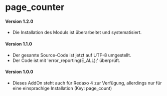 # page_counter
<h4>Version 1.2.0</h4>
<ul>
    <li>Die Installation des Moduls ist überarbeitet und systematisiert.</li>
</ul>
<h4>Version 1.1.0</h4>
<ul>
    <li>Der gesamte Source-Code ist jetzt auf UTF-8 umgestellt.</li>
    <li>Der Code ist mit 'error_reporting(E_ALL);' überprüft.</li>
</ul>
<h4>Version 1.0.0</h4>
<ul>
    <li>Dieses AddOn steht auch für Redaxo 4 zur Verfügung, allerdings nur für
        eine einsprachige Installation (Key: page_count)</li>
</ul>